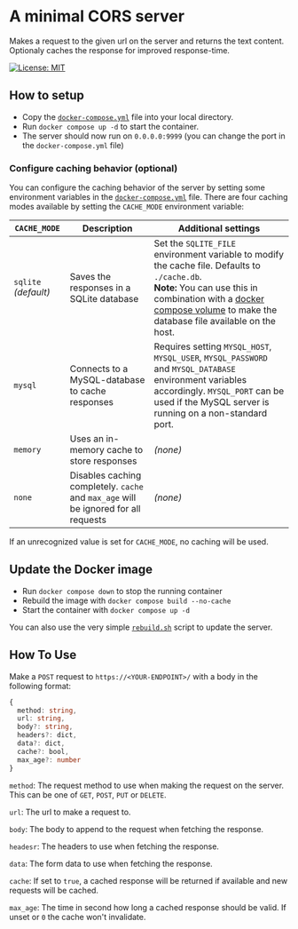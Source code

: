 # A minimal CORS server

Makes a request to the given url on the server and returns the text content. Optionaly caches the response for improved response-time.

[![License: MIT](https://img.shields.io/badge/License-MIT-yellow.svg)](https://opensource.org/licenses/MIT)

## How to setup
- Copy the [`docker-compose.yml`](./docker-compose.yml) file into your local directory.
- Run `docker compose up -d` to start the container.
- The server should now run on `0.0.0.0:9999` (you can change the port in the `docker-compose.yml` file)

### Configure caching behavior (optional)
You can configure the caching behavior of the server by setting some environment variables in the [`docker-compose.yml`](./docker-compose.yml) file.
There are four caching modes available by setting the `CACHE_MODE` environment variable:

| **`CACHE_MODE`**     | Description                                                                         | Additional settings                                                                                                                                                                                                                                                                    |
|----------------------|-------------------------------------------------------------------------------------|----------------------------------------------------------------------------------------------------------------------------------------------------------------------------------------------------------------------------------------------------------------------------------------|
| `sqlite` _(default)_ | Saves the responses in a SQLite database                                            | Set the `SQLITE_FILE` environment variable to modify the cache file. Defaults to `./cache.db`.<br> __Note:__ You can use this in combination with a [docker compose volume](https://docs.docker.com/compose/compose-file/07-volumes/) to make the database file available on the host. |
| `mysql`              | Connects to a MySQL-database to cache responses                                     | Requires setting `MYSQL_HOST`, `MYSQL_USER`, `MYSQL_PASSWORD` and `MYSQL_DATABASE` environment variables accordingly. `MYSQL_PORT` can be used if the MySQL server is running on a non-standard port.                                                                                  |
| `memory`             | Uses an in-memory cache to store responses                                          | _(none)_                                                                                                                                                                                                                                                                               |
| `none`               | Disables caching completely. `cache` and `max_age` will be ignored for all requests | _(none)_                                                                                                                                                                                                                                                                               |

If an unrecognized value is set for `CACHE_MODE`, no caching will be used.
 
## Update the Docker image
- Run `docker compose down` to stop the running container
- Rebuild the image with `docker compose build --no-cache`
- Start the container with `docker compose up -d`

You can also use the very simple [`rebuild.sh`](./rebuild.sh) script to update the server.

## How To Use
Make a `POST` request to `https://<YOUR-ENDPOINT>/` with a body in the following format:
```ts
{
  method: string,
  url: string,
  body?: string,
  headers?: dict,
  data?: dict,
  cache?: bool,
  max_age?: number
}
```
`method`: The request method to use when making the request on the server. This can be one of `GET`, `POST`, `PUT` or `DELETE`.

`url`: The url to make a request to. 

`body`: The body to append to the request when fetching the response.

`headesr`: The headers to use when fetching the response.

`data`: The form data to use when fetching the response.

`cache`: If set to `true`, a cached response will be returned if available and new requests will be cached.

`max_age`: The time in second how long a cached response should be valid. If unset or `0` the cache won't invalidate.

